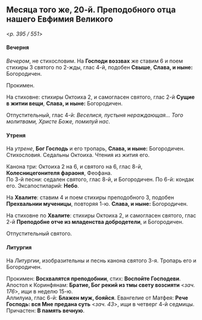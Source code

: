 
## Месяца того же, 20-й. Преподобного отца нашего Евфимия Великого  

<*p. 395 / 551*>

#### Вечерня

*Вечером*, не стихословим. На **Господи воззвах** же ставим 6 и поем стихиры 3 святого по 2-жды, глас 4-й, 
подобен **Свыше**, **Слава, и ныне:** Богородичен.   

Прокимен. 

На стиховне: стихиры Октоиха 2, и самогласен святого, глас 2-й **Сущие в житии вещи**, 
**Слава, и ныне:** Богородичен.  

Отпустительный, глас 4-й: *Веселися, пустыня нераждающая... Того молитвами, Христе Боже, помилуй нас*. 

#### Утреня

На *утрене*, **Бог Господь** и его тропарь, **Слава, и ныне:** Богородичен. 
Стихословия. Седальны Октоиха. Чтения из жития его.  

Канона три: Октоиха 2 на 6, и святого на 6, глас 8-й, **Колесницегонителя фараоня**, Феофана.  
По 3-й песни: седален святого, глас 8-й, и Богородичен. 
По 6-й: кондак его.
Эксапостиларий: **Небо**. 

На **Хвалите**: ставим 4 и поем стихиры преподобного 3, подобен **Прехвальнии мученицы**, повторяя 1-ю. 
**Слава, и ныне:** Богородичен. 

На стиховне по **Хвалите**: стихиры Октоиха 2, и самогласен святого, глас 2-й 
**Преподобне отче из младенства добродетели**, и Богородичен. 

Отпустительный святого. 

#### Литургия

На *Литургии*, изобразительны и песнь канона святого 3-я. 
Тропарь его и Богородичен. 

Прокимен: **Восхвалятся преподобнии**, стих: **Воспойте Господеви**. 
Апостол к Коринфянам: **Братие, Бог рекий из тмы свету возсияти** <*зач. 176*>, ищи в неделю 15-ю.    
Аллилуиа, глас 6-й: **Блажен муж, бояйся**. 
Евангелие от Матфея: **Рече Господь: вся Мне предана суть** <*зач. 43*>, ищи в четверг 4-й седмицы. 
Причастен: **В память вечную**. 
